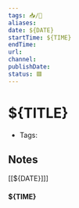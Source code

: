 ```yaml
---
tags: 📥️/🎥️
aliases: 
date: ${DATE}
startTime: ${TIME}
endTime: 
url:
channel:
publishDate:
status: 🟥
---
```


# ${TITLE}
- Tags:

## Notes

[[${DATE}]]]
#### ${TIME}


